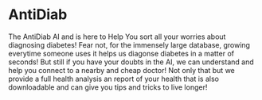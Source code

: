 # AntiDiab
The AntiDiab AI and is here to Help You sort all your worries about diagnosing diabetes! Fear not, for the immensely large database, growing everytime someone uses it helps us diagonse diabetes in a matter of seconds! But still if you have your doubts in the AI, we can understand and help you connect to a nearby and cheap doctor! Not only that but we provide a full health analysis an report of your health that is also downloadable and can give you tips and tricks to live longer!

